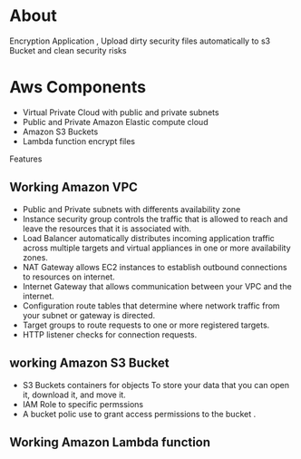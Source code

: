  # About
 
Encryption Application , Upload dirty security files automatically to s3 Bucket and clean security risks

# Aws Components 

- Virtual Private Cloud with public and private subnets
-	Public and Private Amazon Elastic compute cloud
- Amazon S3 Buckets
- Lambda function encrypt files 

 Features

  ## Working Amazon VPC

- Public and Private subnets with differents availability zone
-	Instance security group controls the traffic that is allowed to reach and leave the resources that it is associated with.
- Load Balancer automatically distributes incoming application traffic across multiple targets and virtual appliances in one or more availability zones.
- NAT Gateway allows EC2 instances to establish outbound connections to resources on internet.
- Internet Gateway that allows communication between your VPC and the internet.
- Configuration route tables that determine where network traffic from your subnet or gateway is directed.
- Target groups to route requests to one or more registered targets.
- HTTP listener checks for connection requests.

 ## working Amazon S3 Bucket 
 
 - S3 Buckets containers for objects To store your data that you can open it, download it, and move it.
 - IAM Role to specific permssions 
 - A bucket polic use to grant access permissions to the bucket .

## Working Amazon Lambda function
